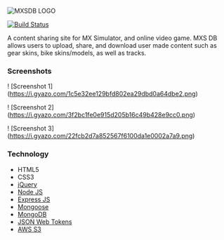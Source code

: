 ![MXSDB LOGO](http://i.imgur.com/6URFpt8.png)

[![Build Status](https://travis-ci.org/aaronr5/mxs-content-site.svg?branch=master)](https://travis-ci.org/aaronr5/mxs-content-site)

A content sharing site for MX Simulator, and online video game. MXS DB allows users to upload, share, and download user made content such as gear skins, bike skins/models, as well as tracks.


### Screenshots

! [Screenshot 1] (https://i.gyazo.com/1c5e32ee129bfd802ea29dbd0a64dbe2.png)

! [Screenshot 2] (https://i.gyazo.com/3f2bc1fe0e915d205b16c49b428e9cc0.png)

! [Screenshot 3] (https://i.gyazo.com/22fcb2d7a852567f6100da1e0002a7a9.png)

### Technology

* HTML5
* CSS3
* [jQuery](https://jquery.com/)
* [Node JS](https://nodejs.org/en/)
* [Express JS](https://expressjs.com/)
* [Mongoose](http://mongoosejs.com/)
* [MongoDB](https://www.mongodb.com/)
* [JSON Web Tokens](https://jwt.io/)
* [AWS S3](https://aws.amazon.com/s3/)
